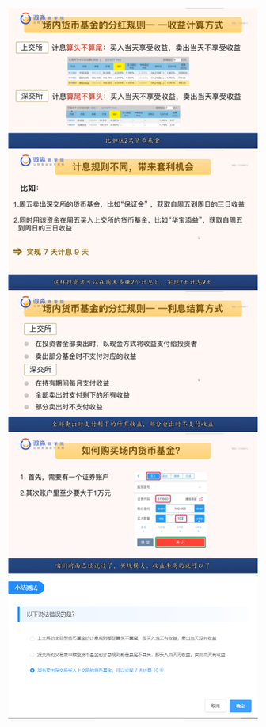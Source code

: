 ![](20201007-%20(1).png)
![](20201007-%20(2).png)
![](20201007-%20(3).png)
![](20201007-%20(4).png)
![](20201007-%20(5).png)